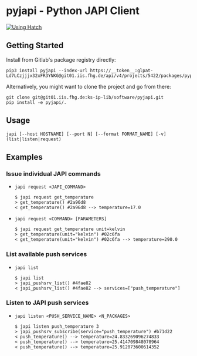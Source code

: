 # pyjapi - Python JAPI Client

[![Using Hatch](https://img.shields.io/badge/%F0%9F%A5%9A-Hatch-4051b5.svg)](https://github.com/pypa/hatch)

## Getting Started

Install from Gitlab's package registry directly:

```console
pip3 install pyjapi --index-url https://__token__:glpat-Ld7LCzjjjx32xFR3YNKG@git01.iis.fhg.de/api/v4/projects/5422/packages/pypi/simple
```

Alternatively, you might want to clone the project and go from there:

```console
git clone git@git01.iis.fhg.de:ks-ip-lib/software/pyjapi.git
pip install -e pyjapi/.
```

## Usage

`japi [--host HOSTNAME] [--port N] [--format FORMAT_NAME] [-v] (list|listen|request)`

## Examples

### Issue individual JAPI commands

- `japi request <JAPI_COMMAND>`

    ```console
    $ japi request get_temperature
    > get_temperature() #2a96d8
    < get_temperature() #2a96d8 --> temperature=17.0
    ```

- `japi request <COMMAND> [PARAMETERS]`

    ```console
    $ japi request get_temperature unit=kelvin
    > get_temperature(unit="kelvin") #02c6fa
    < get_temperature(unit="kelvin") #02c6fa --> temperature=290.0
    ```

### List available push services

- `japi list`

    ```console
    $ japi list
    > japi_pushsrv_list() #4fae82
    < japi_pushsrv_list() #4fae82 --> services=["push_temperature"]
    ```

### Listen to JAPI push services

- `japi listen <PUSH_SERVICE_NAME> <N_PACKAGES>`

    ```console
    $ japi listen push_temperature 3
    > japi_pushsrv_subscribe(service="push_temperature") #b71d22
    < push_temperature() --> temperature=24.833269096274833
    < push_temperature() --> temperature=25.414709848078964
    < push_temperature() --> temperature=25.912073600614352
    ```
